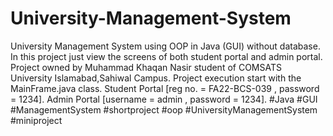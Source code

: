# University-Management-System
University Management System using OOP in Java (GUI) without database.
In this project just view the screens of both student portal and admin portal.
Project owned by Muhammad Khaqan Nasir student of COMSATS University Islamabad,Sahiwal Campus.
Project execution start with the MainFrame.java class.
Student Portal [reg no. = FA22-BCS-039 , password = 1234].
Admin Portal [username = admin , password = 1234].
#Java #GUI #ManagementSystem #shortproject #oop #UniversityManagementSystem #miniproject
